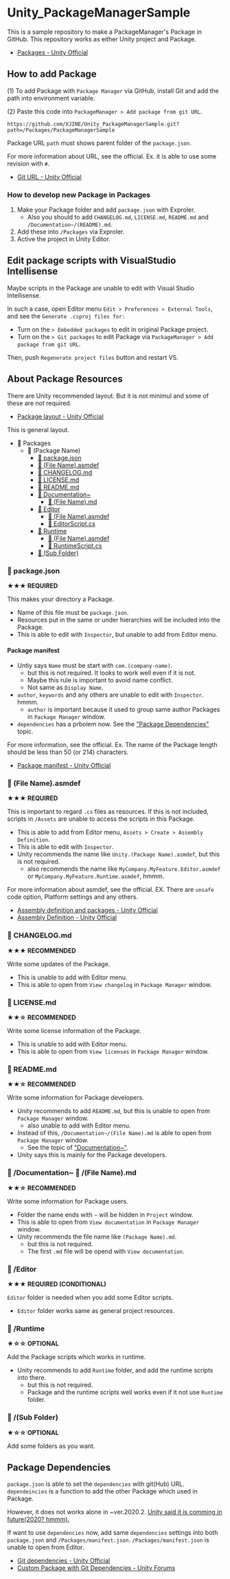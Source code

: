 # Unity_PackageManagerSample

This is a sample repository to make a PackageManager's Package in GitHub.
This repository works as either Unity project and Package.

- [Packages - Unity Official](https://docs.unity3d.com/ja/current/Manual/PackagesList.html)

<!-- ######################################################################################### -->
## How to add Package
<!-- ######################################################################################### -->

(1) To add Package with `Package Manager` via GitHub, install Git and add the path into environment variable.

(2) Paste this code into `PackageManager > Add package from git URL`.

```
https://github.com/XJINE/Unity_PackageManagerSample.git?path=/Packages/PackageManagerSample
```

Package URL `path` must shows parent folder of the `package.json`.

For more information about URL, see the official. Ex. it is able to use some revision with `#`.

- [Git URL - Unity Official](https://docs.unity3d.com/ja/current/Manual/upm-git.html)

<!-- ######################################################################################### -->
### How to develop new Package in Packages
<!-- ######################################################################################### -->

1. Make your Package folder and add `package.json` with Exproler.
    - Also you should to add `CHANGELOG.md`, `LICENSE.md`, `README.md` and `/Documentation~/(README).md`.
2. Add these into `/Packages` via Exproler.
3. Active the project in Unity Editor.

<!-- ######################################################################################### -->
## Edit package scripts with VisualStudio Intellisense
<!-- ######################################################################################### -->

Maybe scripts in the Package are unable to edit with Visual Studio Intellisense.

In such a case, open Editor menu `Edit > Preferences > External Tools`, and see the `Generate .csproj files for:`

- Turn on the `> Embedded packages` to edit in original Package project.
- Turn on the `> Git packages` to edit Package via `PackageManager > Add package from git URL`.

Then, push `Regenerate project files` button and restart VS.

<!-- ######################################################################################### -->
## About Package Resources
<!-- ######################################################################################### -->

There are Unity recommended layout. But it is not minimul and some of these are not required.

- [Package layout - Unity Official](https://docs.unity3d.com/Manual/cus-layout.html)

This is general layout.

- &#x1f4c1; Packages
    - &#x1f4c1; (Package Name)
        - [&#x1f4c4; package.json](#-packagejson)
        - [&#x1f4c4; (File Name).asmdef](#-file-nameasmdef)
        - [&#x1f4c4; CHANGELOG.md](#-changelogmd)
        - [&#x1f4c4; LICENSE.md](#-licensemd)
        - [&#x1f4c4; README.md](#-readmemd)        
        - [&#x1f4c1; Documentation~](#-documentation--file-namemd)
            - [&#x1f4c4; (File Name).md](#-documentation--file-namemd)
        - [&#x1f4c1; Editor](#-editor)
            - [&#x1f4c4; (File Name).asmdef](#-filenameasmdef)
            - [&#x1f4c4; EditorScript.cs](#-editor)
        - [&#x1f4c1; Runtime](#-runtime)
            - [&#x1f4c4; (File Name).asmdef](#-filenameasmdef)
            - [&#x1f4c4; RuntimeScript.cs](#-runtime)
        - [&#x1f4c1; (Sub Folder)](#-subfolder)

<!-- ######################################################################################### -->
### &#x1f4c4; package.json
<!-- ##########################################################################################-->
**&#9733;&#9733;&#9733; REQUIRED**

This makes your directory a Package.

- Name of this file must be `package.json`.
- Resources put in the same or under hierarchies will be included into the Package.
- This is able to edit with `Inspector`, but unable to add from Editor menu.

#### Package manifest

- Untiy says `Name` must be start with `com.(company-name)`.
    - but this is not required. It looks to work well even if it is not.
    - Maybe this rule is important to avoid name conflict.
    - Not same as `Display Name`.
- `author`, `keywords` and any others are unable to edit with `Inspector`. hmmm.
    - `author` is important because it used to group same author Packages in `Package Manager` window.
- `dependencies` has a prbolem now. See the ["Package Dependencies"](#package-dependencies) topic.

For more information, see the official. Ex. The name of the Package length should be less than 50 (or 214) characters.

- [Package manifest - Unity Official](https://docs.unity3d.com/Manual/upm-manifestPkg.html)

<!-- ######################################################################################### -->
### &#x1f4c4; (File Name).asmdef
<!-- ######################################################################################### -->
**&#9733;&#9733;&#9733; REQUIRED**

This is important to regard `.cs` files as resources.
If this is not included, scripts in `/Assets` are unable to access the scripts in this Package.

- This is able to add from Editor menu, `Assets > Create > Assembly Definition`.
- This is able to edit with `Inspector`.
- Unity recommends the name like `Unity.(Package Name).asmdef`, but this is not required.
    - also recommends the name like `MyCompany.MyFeature.Editor.asmdef` or `MyCompany.MyFeature.Runtime.asmdef`, hmmm.

For more information about asmdef, see the official. EX. There are `unsafe` code option, Platform settings and any others.

- [Assembly definition and packages - Unity Official](https://docs.unity3d.com/Manual/cus-asmdef.html)
- [Assembly Definition - Unity Official](https://docs.unity3d.com/ja/current/Manual/ScriptCompilationAssemblyDefinitionFiles.html)

<!-- ######################################################################################### -->
### &#x1f4c4; CHANGELOG.md
<!-- ######################################################################################### -->
**&#9733;&#9733;&#9733; RECOMMENDED**

Write some updates of the Package.

- This is unable to add with Editor menu.
- This is able to open from `View changelog` in `Package Manager` window.

<!-- ######################################################################################### -->
### &#x1f4c4; LICENSE.md
<!-- ######################################################################################### -->
**&#9733;&#9733;&#9734; RECOMMENDED**

Write some license information of the Package.

- This is unable to add with Editor menu.
- This is able to open from `View licenses` in `Package Manager` window.

<!-- ######################################################################################### -->
### &#x1f4c4; README.md
<!-- ######################################################################################### -->
**&#9733;&#9733;&#9734; RECOMMENDED**

Write some information for Package developers.

- Unity recommends to add `README.md`, but this is unable to open from `Package Manager` window.
    - also unable to add with Editor menu.
- Instead of this, `/Documentation~/(File Name).md` is able to open from `Package Manager` window.
    - See the topic of ["Documentation~"](#-documentation--file-namemd).
- Unity says this is mainly for the Package developers.

<!-- ######################################################################################### -->
###  &#x1f4c1; /Documentation~ &#x1f4c4; /(File Name).md
<!-- ######################################################################################### -->
**&#9733;&#9733;&#9734; RECOMMENDED**

Write some information for Package users.

- Folder the name ends with `~` will be hidden in `Project` window.
- This is able to open from `View documentation` in `Package Manager` window.
- Unity recommends the file name like `(Package Name).md`.
    - but this is not required.
    - The first `.md` file will be opend with `View documentation`.

<!-- ######################################################################################### -->
### &#x1f4c1; /Editor
<!-- ######################################################################################### -->
**&#9733;&#9733;&#9733; REQUIRED (CONDITIONAL)**

`Editor` folder is needed when you add some Editor scripts.

- `Editor` folder works same as general project resources.

<!-- ######################################################################################### -->
### &#x1f4c1; /Runtime
<!-- ######################################################################################### -->
**&#9733;&#9734;&#9734; OPTIONAL**

Add the Package scripts which works in runtime.

- Unity recommends to add `Runtime` folder, and add the runtime scripts into there.
    - but this is not required.
    - Package and the runtime scripts well works even if it not use `Runtime` folder.

<!-- ######################################################################################### -->
### &#x1f4c1; /(Sub Folder)
<!-- ######################################################################################### -->
**&#9733;&#9734;&#9734; OPTIONAL**

Add some folders as you want.

<!-- ######################################################################################### -->
## Package Dependencies
<!-- ######################################################################################### -->

`package.json` is able to set the `dependencies` with git(Hub) URL.
`dependeincies` is a function to add the other Package which used in Package.

However, it does not works alone in ~ver.2020.2.
[Unity said it is comming in future(2020? hmmm).](https://forum.unity.com/threads/custom-package-with-git-dependencies.628390/#post-5367033)

If want to use `dependencies` now, add same `dependencies` settings into both `package.json` and `/Packages/manifest.json`.
`/Packages/manifest.json` is unable to open from Editor.

- [Git dependencies - Unity Official](https://docs.unity3d.com/Manual/upm-git.html)
- [Custom Package with Git Dependencies - Unity Forums](https://forum.unity.com/threads/custom-package-with-git-dependencies.628390/#post-5367033)
